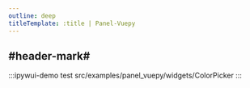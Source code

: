 ```yaml
---
outline: deep
titleTemplate: :title | Panel-Vuepy
---
```


## #header-mark#
:::ipywui-demo test
src/examples/panel_vuepy/widgets/ColorPicker
::: 